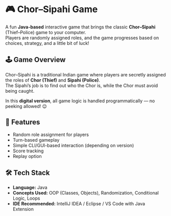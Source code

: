 # 🎮 Chor–Sipahi Game

A fun **Java-based** interactive game that brings the classic **Chor–Sipahi** (Thief–Police) game to your computer.  
Players are randomly assigned roles, and the game progresses based on choices, strategy, and a little bit of luck!

## 🕹️ Game Overview
Chor–Sipahi is a traditional Indian game where players are secretly assigned the roles of **Chor (Thief)** and **Sipahi (Police)**.  
The Sipahi’s job is to find out who the Chor is, while the Chor must avoid being caught.

In this **digital version**, all game logic is handled programmatically — no peeking allowed! 😉

## 🚀 Features
- Random role assignment for players
- Turn-based gameplay
- Simple CLI/GUI-based interaction (depending on version)
- Score tracking
- Replay option

## 🛠️ Tech Stack
- **Language:** Java
- **Concepts Used:** OOP (Classes, Objects), Randomization, Conditional Logic, Loops
- **IDE Recommended:** IntelliJ IDEA / Eclipse / VS Code with Java Extension
